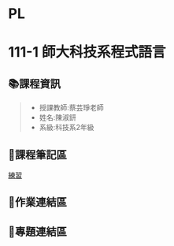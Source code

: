 # PL
# 111-1 師大科技系程式語言
## 📚課程資訊
> * 授課教師:蔡芸琤老師
> * 姓名:陳淑鈃
> * 系級:科技系2年級
## 📝課程筆記區
[練習](http://localhost:8888/notebooks/Desktop/PL/Python_01.ipynb)
## 📔作業連結區
## 🤯專題連結區
